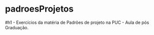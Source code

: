 # padroesProjetos

#h1 - Exercícios da matéria de Padrões de projeto na PUC - Aula de pós Graduação.
